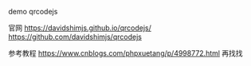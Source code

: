 demo qrcodejs

官网
https://davidshimjs.github.io/qrcodejs/
https://github.com/davidshimjs/qrcodejs

参考教程
https://www.cnblogs.com/phpxuetang/p/4998772.html
再找找
